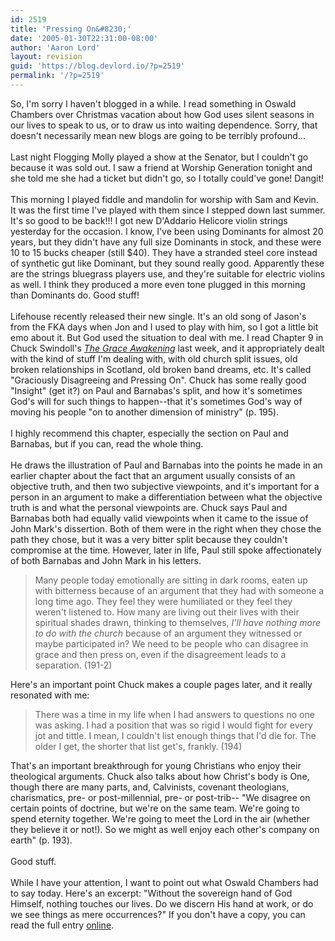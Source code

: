```yaml
---
id: 2519
title: 'Pressing On&#8230;'
date: '2005-01-30T22:31:00-08:00'
author: 'Aaron Lord'
layout: revision
guid: 'https://blog.devlord.io/?p=2519'
permalink: '/?p=2519'
---
```


So, I'm sorry I haven't blogged in a while.  I read something in Oswald Chambers over Christmas vacation about how God uses silent seasons in our lives to speak to us, or to draw us into waiting dependence.  Sorry, that doesn't necessarily mean new blogs are going to be terribly profound...<br /><br />Last night Flogging Molly played a show at the Senator, but I couldn't go because it was sold out.  I saw a friend at Worship Generation tonight and she told me she had a ticket but didn't go, so I totally could've gone!  Dangit!<br /><br />This morning I played fiddle and mandolin for worship with Sam and Kevin.  It was the first time I've played with them since I stepped down last summer.  It's so good to be back!!!  I got new D'Addario Helicore violin strings yesterday for the occasion.  I know, I've been using Dominants for almost 20 years, but they didn't have any full size Dominants in stock, and these were 10 to 15 bucks cheaper (still $40).  They have a stranded steel core instead of synthetic gut like Dominant, but they sound really good.  Apparently these are the strings bluegrass players use, and they're suitable for electric violins as well.  I think they produced a more even tone plugged in this morning than Dominants do.  Good stuff!<br /><br />Lifehouse recently released their new single.  It's an old song of Jason's from the FKA days when Jon and I used to play with him, so I got a little bit emo about it.  But God used the situation to deal with me.  I read Chapter 9 in Chuck Swindoll's <a href="http://www.amazon.com/exec/obidos/ASIN/0849918057/lbmusic"><i>The Grace Awakening</i></a> last week, and it appropriately dealt with the kind of stuff I'm dealing with, with old church split issues, old broken relationships in Scotland, old broken band dreams, etc.  It's called "Graciously Disagreeing and Pressing On".  Chuck has some really good "Insight" (get it?) on Paul and Barnabas's split, and how it's sometimes God's will for such things to happen--that it's sometimes God's way of moving his people "on to another dimension of ministry" (p. 195).<br /><br />I highly recommend this chapter, especially the section on Paul and Barnabas, but if you can, read the whole thing.<br /><br />He draws the illustration of Paul and Barnabas into the points he made in an earlier chapter about the fact that an argument usually consists of an objective truth, and then two subjective viewpoints, and it's important for a person in an argument to make a differentiation between what the objective truth is and what the personal viewpoints are.  Chuck says Paul and Barnabas both had equally valid viewpoints when it came to the issue of John Mark's dissertion.  Both of them were in the right when they chose the path they chose, but it was a very bitter split because they couldn't compromise at the time.  However, later in life, Paul still spoke affectionately of both Barnabas and John Mark in his letters.<br /><blockquote>Many people today emotionally are sitting in dark rooms, eaten up with bitterness because of an argument that they had with someone a long time ago.  They feel they were humiliated or they feel they weren't listened to.  How many are living out their lives with their spiritual shades drawn, thinking to themselves, <i>I'll have nothing more to do with the church</i> because of an argument they witnessed or maybe participated in?  We need to be people who can disagree in grace and then press on, even if the disagreement leads to a separation. (191-2)</blockquote>Here's an important point Chuck makes a couple pages later, and it really resonated with me:<br /><blockquote>There was a time in my life when I had answers to questions no one was asking.  I had a position that was so rigid I would fight for every jot and tittle.  I mean, I couldn't list enough things that I'd die for.  The older I get, the shorter that list get's, frankly. (194)</blockquote>That's an important breakthrough for young Christians who enjoy their theological arguments.  Chuck also talks about how Christ's body is One, though there are many parts, and, Calvinists, covenant theologians, charismatics, pre- or post-millennial, pre- or post-trib-- "We disagree on certain points of doctrine, but we're on the same team.  We're going to spend eternity together.  We're going to meet the Lord in the air (whether they believe it or not!).  So we might as well enjoy each other's company on earth" (p. 193).<br /><br />Good stuff.<br /><br />While I have your attention, I want to point out what Oswald Chambers had to say today.  Here's an excerpt: "Without the sovereign hand of God Himself, nothing touches our lives. Do we discern His hand at work, or do we see things as mere occurrences?"  If you don't have a copy, you can read the full entry <a href="http://www.gospelcom.net/rbc/utmost/01/30/">online</a>.<div class="blogger-post-footer"></div>